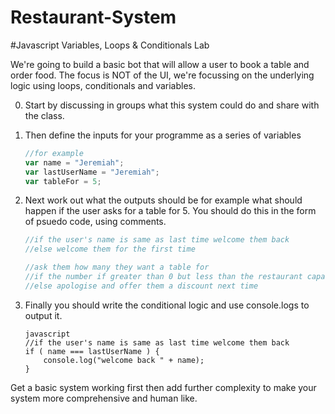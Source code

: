 # Restaurant-System

#Javascript Variables, Loops & Conditionals Lab

We're going to build a basic bot that will allow a user to book a table and order food. The focus is NOT of the UI, we're focussing on the underlying logic using loops, conditionals and variables.

0. Start by discussing in groups what this system could do and share with the class.
0. Then define the inputs for your programme as a series of variables
    ```javascript
    //for example
    var name = "Jeremiah";
    var lastUserName = "Jeremiah";
    var tableFor = 5;
    ```
0. Next work out what the outputs should be for example what should happen if the user asks for a table for 5. You should do this in the form of psuedo code, using comments.

    ```javascript
    //if the user's name is same as last time welcome them back
    //else welcome them for the first time
    
    //ask them how many they want a table for
    //if the number if greater than 0 but less than the restaurant capacity then continue to ask them what they want to eat
    //else apologise and offer them a discount next time
    ```
    
0. Finally you should write the conditional logic and use console.logs to output it.

    ```
    javascript
    //if the user's name is same as last time welcome them back
    if ( name === lastUserName ) {
        console.log("welcome back " + name);
    }
    ``` 
    
Get a basic system working first then add further complexity to make your system more comprehensive and human like. 
